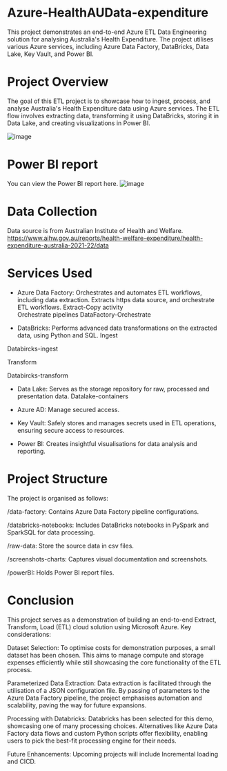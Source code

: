 # Azure-HealthAUData-expenditure
This project demonstrates an end-to-end Azure ETL Data Engineering solution for analysing Australia's Health Expenditure. The project utilises various Azure services, including Azure Data Factory, DataBricks, Data Lake, Key Vault, and Power BI.

# Project Overview
The goal of this ETL project is to showcase how to ingest, process, and analyse Australia's Health Expenditure data using Azure services. The ETL flow involves extracting data, transforming it using DataBricks, storing it in Data Lake, and creating visualizations in Power BI.

![image](https://github.com/pavankumarr17/Azure-HealthAUData-expenditure/assets/38040515/3fa17fd9-3f2f-4606-ab11-0c4dcb493d46)


# Power BI report
You can view the Power BI report here.
![image](https://github.com/pavankumarr17/Azure-HealthAUData-expenditure/assets/38040515/7f9ef2ad-d7d5-4db9-8495-3310a8bf428b)


# Data Collection
Data source is from Australian Institute of Health and Welfare.
https://www.aihw.gov.au/reports/health-welfare-expenditure/health-expenditure-australia-2021-22/data

# Services Used
 - Azure Data Factory: Orchestrates and automates ETL workflows, including data extraction. Extracts https data source, and orchestrate ETL workflows.
Extract-Copy activity <br>
Orchestrate pipelines
DataFactory-Orchestrate

 - DataBricks: Performs advanced data transformations on the extracted data, using Python and SQL.
Ingest

Databircks-ingest

Transform

Databircks-transform

 - Data Lake: Serves as the storage repository for raw, processed and presentation data.
Datalake-containers

 - Azure AD: Manage secured access.

 - Key Vault: Safely stores and manages secrets used in ETL operations, ensuring secure access to resources.

 - Power BI: Creates insightful visualisations for data analysis and reporting.

# Project Structure
The project is organised as follows:

/data-factory: Contains Azure Data Factory pipeline configurations.

/databricks-notebooks: Includes DataBricks notebooks in PySpark and SparkSQL for data processing.

/raw-data: Store the source data in csv files.

/screenshots-charts: Captures visual documentation and screenshots.

/powerBI: Holds Power BI report files.

# Conclusion
This project serves as a demonstration of building an end-to-end Extract, Transform, Load (ETL) cloud solution using Microsoft Azure. Key considerations:

Dataset Selection: To optimise costs for demonstration purposes, a small dataset has been chosen. This aims to manage compute and storage expenses efficiently while still showcasing the core functionality of the ETL process.

Parameterized Data Extraction: Data extraction is facilitated through the utilisation of a JSON configuration file. By passing of parameters to the Azure Data Factory pipeline, the project emphasises automation and scalability, paving the way for future expansions.

Processing with Databricks: Databricks has been selected for this demo, showcasing one of many processing choices. Alternatives like Azure Data Factory data flows and custom Python scripts offer flexibility, enabling users to pick the best-fit processing engine for their needs.

Future Enhancements: Upcoming projects will include Incremental loading and CICD.
